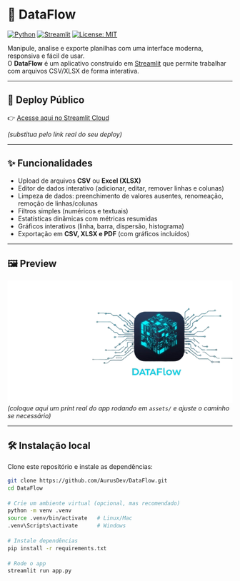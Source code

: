 # 🧊 DataFlow

[![Python](https://img.shields.io/badge/Python-3.10%2B-blue.svg?logo=python)](https://www.python.org/)
[![Streamlit](https://img.shields.io/badge/Streamlit-App-FF4B4B.svg?logo=streamlit)](https://streamlit.io/)
[![License: MIT](https://img.shields.io/badge/License-MIT-green.svg)](LICENSE)

Manipule, analise e exporte planilhas com uma interface moderna, responsiva e fácil de usar.  
O **DataFlow** é um aplicativo construído em [Streamlit](https://streamlit.io/) que permite trabalhar com arquivos CSV/XLSX de forma interativa.

---

## 🚀 Deploy Público

👉 [Acesse aqui no Streamlit Cloud](hhttps://dataflow.streamlit.app/)  

*(substitua pelo link real do seu deploy)*

---

## ✨ Funcionalidades

- Upload de arquivos **CSV** ou **Excel (XLSX)**
- Editor de dados interativo (adicionar, editar, remover linhas e colunas)
- Limpeza de dados: preenchimento de valores ausentes, renomeação, remoção de linhas/colunas
- Filtros simples (numéricos e textuais)
- Estatísticas dinâmicas com métricas resumidas
- Gráficos interativos (linha, barra, dispersão, histograma)
- Exportação em **CSV, XLSX e PDF** (com gráficos incluídos)

---

## 🖼️ Preview

![Screenshot do DataFlow](dataflow/assets/banner.png)  
*(coloque aqui um print real do app rodando em `assets/` e ajuste o caminho se necessário)*

---

## 🛠️ Instalação local

Clone este repositório e instale as dependências:

```bash
git clone https://github.com/AurusDev/DataFlow.git
cd DataFlow

# Crie um ambiente virtual (opcional, mas recomendado)
python -m venv .venv
source .venv/bin/activate   # Linux/Mac
.venv\Scripts\activate      # Windows

# Instale dependências
pip install -r requirements.txt

# Rode o app
streamlit run app.py

